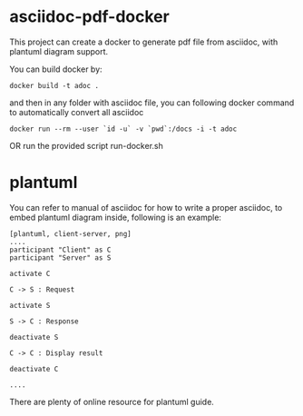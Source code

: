# asciidoc-pdf-docker

This project can create a docker to generate pdf file from asciidoc, with plantuml diagram support.

You can build docker by:

```
docker build -t adoc .
```

and then in any folder with asciidoc file, you can following docker command to automatically convert all asciidoc

```
docker run --rm --user `id -u` -v `pwd`:/docs -i -t adoc
```

OR run the provided script run-docker.sh

# plantuml

You can refer to manual of asciidoc for how to write a proper asciidoc, to embed plantuml diagram inside, following is an example:

```
[plantuml, client-server, png]
....
participant "Client" as C
participant "Server" as S

activate C

C -> S : Request

activate S

S -> C : Response

deactivate S

C -> C : Display result

deactivate C

....

```

There are plenty of online resource for plantuml guide.
